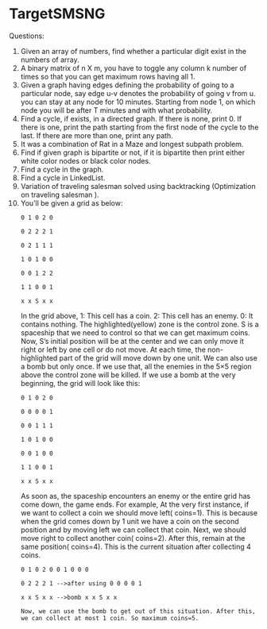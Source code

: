 # TargetSMSNG

Questions:

1.  Given an array of numbers, find whether a particular digit exist in the numbers of array.
2.  A binary matrix of n X m, you have to toggle any column k number of times so that you can get maximum rows having all 1.
3.  Given a graph having edges defining the probability of going to a particular node, say edge u-v denotes the probability of going v from u. you can stay at any node for 10 minutes. Starting from node 1, on which node you will be after T minutes and with what probability.
4.  Find a cycle, if exists, in a directed graph. If there is none, print 0. If there is one, print the path starting from the first node of the cycle to the last. If there are more than one, print any path.
5.  It was a combination of Rat in a Maze and longest subpath problem.
6.  Find if given graph is bipartite or not, if it is bipartite then print either white color nodes or black color nodes.
7.  Find a cycle in the graph.
8.  Find a cycle in LinkedList.
9.  Variation of traveling salesman solved using backtracking (Optimization on traveling salesman ).
10. You’ll be given a grid as below:
    ```
    0 1 0 2 0

    0 2 2 2 1

    0 2 1 1 1

    1 0 1 0 0

    0 0 1 2 2

    1 1 0 0 1

    x x S x x
    ```
    In the grid above,
    1: This cell has a coin.
    2: This cell has an enemy.
    0: It contains nothing.
    The highlighted(yellow) zone is the control zone. S is a spaceship that we need to control so that we can get maximum coins.
    Now, S’s initial position will be at the center and we can only move it right or left by one cell or do not move.
    At each time, the non-highlighted part of the grid will move down by one unit.
    We can also use a bomb but only once. If we use that, all the enemies in the 5×5 region above the control zone will be killed.
    If we use a bomb at the very beginning, the grid will look like this:
    ```
    0 1 0 2 0

    0 0 0 0 1

    0 0 1 1 1

    1 0 1 0 0

    0 0 1 0 0

    1 1 0 0 1

    x x S x x
    ```
    As soon as, the spaceship encounters an enemy or the entire grid has come down, the game ends.
    For example,
    At the very first instance, if we want to collect a coin we should move left( coins=1). This is because when the grid comes down by 1 unit we have a coin on the second position and by moving left we can collect that coin. Next, we should move right to collect another coin( coins=2).
    After this, remain at the same position( coins=4).
    This is the current situation after collecting 4 coins.
    ```
    0 1 0 2 0 0 1 0 0 0

    0 2 2 2 1 -->after using 0 0 0 0 1

    x x S x x -->bomb x x S x x

    Now, we can use the bomb to get out of this situation. After this, we can collect at most 1 coin. So maximum coins=5.
    ```
